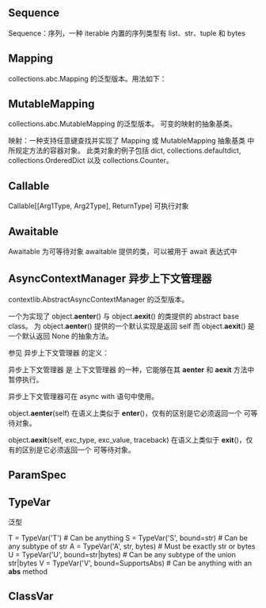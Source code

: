 ## Sequence
Sequence：序列，一种 iterable
内置的序列类型有 list、str、tuple 和 bytes

## Mapping
collections.abc.Mapping 的泛型版本。用法如下：

## MutableMapping 
collections.abc.MutableMapping 的泛型版本。
可变的映射的抽象基类。

映射：一种支持任意键查找并实现了 Mapping 或 MutableMapping 抽象基类 中所规定方法的容器对象。
此类对象的例子包括 dict, collections.defaultdict, collections.OrderedDict 以及 collections.Counter。

## Callable
Callable[[Arg1Type, Arg2Type], ReturnType] 可执行对象

## Awaitable
Awaitable 为可等待对象 awaitable 提供的类，可以被用于 await 表达式中

## AsyncContextManager 异步上下文管理器
contextlib.AbstractAsyncContextManager 的泛型版本。

一个为实现了 object.__aenter__() 与 object.__aexit__() 的类提供的 abstract base class。 
为 object.__aenter__() 提供的一个默认实现是返回 self 而 object.__aexit__() 是一个默认返回 None 的抽象方法。 

参见 异步上下文管理器 的定义：

异步上下文管理器 是 上下文管理器 的一种，它能够在其 __aenter__ 和 __aexit__ 方法中暂停执行。

异步上下文管理器可在 async with 语句中使用。

object.__aenter__(self)
在语义上类似于 __enter__()，仅有的区别是它必须返回一个 可等待对象。

object.__aexit__(self, exc_type, exc_value, traceback)
在语义上类似于 __exit__()，仅有的区别是它必须返回一个 可等待对象。

## ParamSpec

## TypeVar

泛型

T = TypeVar('T')  # Can be anything
S = TypeVar('S', bound=str)  # Can be any subtype of str
A = TypeVar('A', str, bytes)  # Must be exactly str or bytes
U = TypeVar('U', bound=str|bytes)  # Can be any subtype of the union str|bytes
V = TypeVar('V', bound=SupportsAbs)  # Can be anything with an __abs__ method

## ClassVar